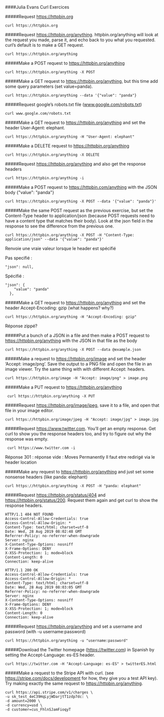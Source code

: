 ####Julia Evans Curl Exercices

#####Request https://httpbin.org

```curl https://httpbin.org```

#####Request https://httpbin.org/anything. httpbin.org/anything will look at the request you made, parse it, and echo back to you what you requested. curl’s default is to make a GET request.

```curl https://httpbin.org/anything```

#####Make a POST request to https://httpbin.org/anything

```curl https://httpbin.org/anything -X POST```

#####Make a GET request to https://httpbin.org/anything, but this time add some query parameters (set value=panda).

```curl https://httpbin.org/anything --data '{"value": "panda"}```

#####Request google’s robots.txt file (www.google.com/robots.txt)

```curl www.google.com/robots.txt```

#####Make a GET request to https://httpbin.org/anything and set the header User-Agent: elephant.

```curl https://httpbin.org/anything -H "User-Agent: elephant"```

#####Make a DELETE request to https://httpbin.org/anything

```curl https://httpbin.org/anything -X DELETE```

#####Request https://httpbin.org/anything and also get the response headers

```curl https://httpbin.org/anything -i```

#####Make a POST request to https://httpbin.com/anything with the JSON body {"value": "panda"}

```curl https://httpbin.org/anything -X POST --data '{"value": "panda"}'```

#####Make the same POST request as the previous exercise, but set the Content-Type header to application/json (because POST requests need to have a content type that matches their body). Look at the json field in the response to see the difference from the previous one.

```curl https://httpbin.org/anything -X POST -H "Content-Type: application/json" --data '{"value": "panda"}'```

Renvoie une vraie valeur lorsque le header est spécifié

Pas specifié : 
```
"json": null,
```

Spécifié :
```
"json": {
    "value": "panda"
  },
```

#####Make a GET request to https://httpbin.org/anything and set the header Accept-Encoding: gzip (what happens? why?)

```curl https://httpbin.org/anything -H "Accept-Encoding: gzip"```

Réponse zippé?

#####Put a bunch of a JSON in a file and then make a POST request to https://httpbin.org/anything with the JSON in that file as the body

```curl https://httpbin.org/anything -X POST --data @example.json```

#####Make a request to https://httpbin.org/image and set the header ‘Accept: image/png’. Save the output to a PNG file and open the file in an image viewer. Try the same thing with with different Accept: headers.

```curl https://httpbin.org/image -H "Accept: image/png" > image.png```

#####Make a PUT request to https://httpbin.org/anything

``` curl https://httpbin.org/anything -X PUT```

#####Request https://httpbin.org/image/jpeg, save it to a file, and open that file in your image editor.

```curl https://httpbin.org/image/jpeg -H "Accept: image/jpg" > image.jpg```

#####Request https://www.twitter.com. You’ll get an empty response. Get curl to show you the response headers too, and try to figure out why the response was empty.

``` curl https://www.twitter.com -i```

Réponse 301 : réponse vide : Moves Permanently
Il faut etre redirigé via le header location

#####Make any request to https://httpbin.org/anything and just set some nonsense headers (like panda: elephant)

```curl https://httpbin.org/anything -X POST -H "panda: elephant"```

#####Request https://httpbin.org/status/404 and https://httpbin.org/status/200. Request them again and get curl to show the response headers.

```curl https://httpbin.org/status/404 -i
HTTP/1.1 404 NOT FOUND
Access-Control-Allow-Credentials: true
Access-Control-Allow-Origin: *
Content-Type: text/html; charset=utf-8
Date: Wed, 28 Aug 2019 08:02:48 GMT
Referrer-Policy: no-referrer-when-downgrade
Server: nginx
X-Content-Type-Options: nosniff
X-Frame-Options: DENY
X-XSS-Protection: 1; mode=block
Content-Length: 0
Connection: keep-alive
```

```curl https://httpbin.org/status/200 -i
HTTP/1.1 200 OK
Access-Control-Allow-Credentials: true
Access-Control-Allow-Origin: *
Content-Type: text/html; charset=utf-8
Date: Wed, 28 Aug 2019 08:03:05 GMT
Referrer-Policy: no-referrer-when-downgrade
Server: nginx
X-Content-Type-Options: nosniff
X-Frame-Options: DENY
X-XSS-Protection: 1; mode=block
Content-Length: 0
Connection: keep-alive
```

#####Request https://httpbin.org/anything and set a username and password (with -u username:password)

```curl https://httpbin.org/anything -u "username:password"```

#####Download the Twitter homepage (https://twitter.com) in Spanish by setting the Accept-Language: es-ES header.

```curl https://twitter.com -H "Accept-Language: es-ES" > twitterES.html```

#####Make a request to the Stripe API with curl. (see https://stripe.com/docs/development for how, they give you a test API key). Try making exactly the same request to https://httpbin.org/anything.

```
curl https://api.stripe.com/v1/charges \
-u sk_test_4eC39HqLyjWDarjtT1zdp7dc: \
-d amount=2000 \
-d currency=usd \
-d customer=cus_FhlnSJamFioqyT
```

